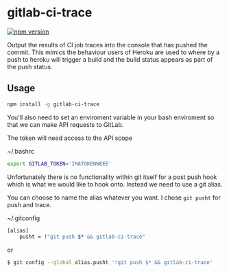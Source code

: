 # gitlab-ci-trace
[![npm version](https://badge.fury.io/js/gitlab-ci-trace.svg)](https://www.npmjs.com/package/gitlab-ci-trace)

Output the results of CI job traces into the console that has pushed the commit.
This mimics the behaviour users of Heroku are used to where by a push to heroku will
trigger a build and the build status appears as part of the push status.


## Usage

```sh
npm install -g gitlab-ci-trace
```

You'll also need to set an enviroment variable in your bash enviroment so that we can make API requests to GitLab.

The token will need access to the API scope

~/.bashrc
```bash
export GITLAB_TOKEN='IMATOKENWEEE'
```


Unfortunately there is no functionality within git itself for a post push hook which
is what we would like to hook onto. Instead we need to use a git alias.

You can choose to name the alias whatever you want. I chose `git pusht` for push and trace.

~/.gitconfig
```bash
[alias]
	pusht = !"git push $* && gitlab-ci-trace"
```

or

```sh
$ git config --global alias.pusht '!git push $* && gitlab-ci-trace'
```
